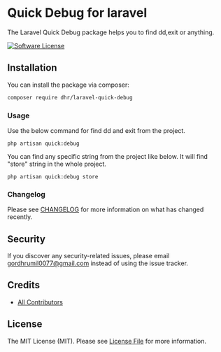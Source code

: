 # Quick Debug for laravel 

The Laravel Quick Debug package helps you to find dd,exit or anything.

[![Software License](https://img.shields.io/badge/license-MIT-brightgreen.svg?style=flat-square)](LICENSE.md)

## Installation

You can install the package via composer:

```bash
composer require dhr/laravel-quick-debug
```
### Usage

Use the below command for find dd and exit from the project.  

```
php artisan quick:debug
```
You can find any specific string from the project like below. It will find "store" string in the whole project.

```
php artisan quick:debug store
```
### Changelog

Please see [CHANGELOG](CHANGELOG.md) for more information on what has changed recently.

## Security

If you discover any security-related issues, please email gordhrumil0077@gmail.com instead of using the issue tracker.

## Credits

- [All Contributors](../../contributors)

## License

The MIT License (MIT). Please see [License File](LICENSE.md) for more information.
